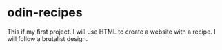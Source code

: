# odin-recipes
This if my first project.
I will use HTML to create a website with a recipe.
I will follow a brutalist design.